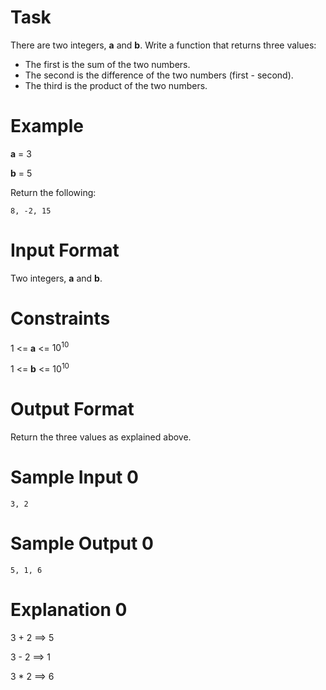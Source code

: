# Task

There are two integers, **a** and **b**. Write a function that returns three values:

- The first is the sum of the two numbers.
- The second is the difference of the two numbers (first - second).
- The third is the product of the two numbers.

# Example

**a** = 3

**b** = 5

Return the following:

    8, -2, 15
# Input Format

Two integers, **a** and **b**.

# Constraints

1 <= **a** <= $10^{10}$

1 <= **b** <= $10^{10}$

# Output Format

Return the three values as explained above.

# Sample Input 0

    3, 2
# Sample Output 0

    5, 1, 6
# Explanation 0

3 + 2 $\implies$ 5

3 - 2 $\implies$ 1

3 * 2 $\implies$ 6




